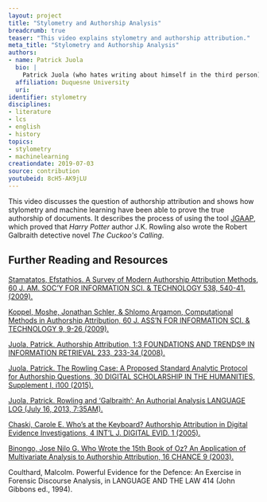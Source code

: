 ```yaml
---
layout: project
title: "Stylometry and Authorship Analysis"
breadcrumb: true
teaser: "This video explains stylometry and authorship attribution."
meta_title: "Stylometry and Authorship Analysis"
authors: 
- name: Patrick Juola
  bio: |
    Patrick Juola (who hates writing about himself in the third person) is a computational linguist, stylometrist, digital humanist and forensic scientist.  He is currently Professor of Computer Science at Duquesne University.  He is best known for his identification of J.K. Rowling as the true author of Robert Galbraith's *The Cuckoo's Calling*, but was also principal violist of the Holmdel Symphony Orchestra in Holmdel, NJ.
  affiliation: Duquesne University
  uri:
identifier: stylometry
disciplines: 
- literature
- lcs
- english
- history
topics:
- stylometry
- machinelearning
creationdate: 2019-07-03
source: contribution
youtubeid: 8cH5-AK9jLU
---
```



This video discusses the question of authorship attribution and shows how stylometry and machine learning have been able to prove the true authorship of documents. It describes the process of using the tool [JGAAP](https://github.com/evllabs/JGAAP), which proved that *Harry Potter* author J.K. Rowling also wrote the Robert Galbraith detective novel *The Cuckoo's Calling*. 

## Further Reading and Resources

[Stamatatos, Efstathios. A Survey of Modern Authorship Attribution Methods, 60 J. AM. SOC’Y FOR INFORMATION SCI. & TECHNOLOGY 538, 540-41. (2009).](https://onlinelibrary.wiley.com/doi/abs/10.1002/asi.21001)

[Koppel, Moshe, Jonathan Schler, & Shlomo Argamon, Computational Methods in Authorship Attribution, 60 J. ASS’N FOR INFORMATION SCI. & TECHNOLOGY 9, 9-26 (2009).](https://www.researchgate.net/publication/220433607_Computational_Methods_in_Authorship_Attribution)

[Juola, Patrick. Authorship Attribution, 1:3 FOUNDATIONS AND TRENDS® IN INFORMATION RETRIEVAL 233, 233-34 (2008).](https://www.nowpublishers.com/article/Details/INR-005)

[Juola, Patrick. The Rowling Case: A Proposed Standard Analytic Protocol for Authorship Questions, 30 DIGITAL SCHOLARSHIP IN THE HUMANITIES, Supplement I, i100 (2015).](https://academic.oup.com/dsh/article/30/suppl_1/i100/363234)

[Juola, Patrick.  Rowling and ‘Galbraith’: An Authorial Analysis LANGUAGE LOG (July 16, 2013, 7:35AM).](http://languagelog.ldc.upenn.edu/nll/?p=5315)

[Chaski, Carole E. Who’s at the Keyboard? Authorship Attribution in Digital Evidence Investigations, 4 INT’L  J. DIGITAL EVID. 1 (2005).](http://citeseerx.ist.psu.edu/viewdoc/summary?doi=10.1.1.162.2382)

[Binongo, Jose Nilo G.  Who Wrote the 15th Book of Oz? An Application of Multivariate Analysis to Authorship Attribution, 16 CHANCE 9 (2003).](http://dh.obdurodon.org/Binongo-Chance.pdf)

Coulthard, Malcolm. Powerful Evidence for the Defence: An Exercise in Forensic Discourse Analysis, in LANGUAGE AND THE LAW 414 (John Gibbons ed., 1994).
